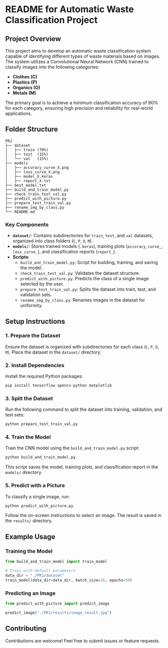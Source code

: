 # README for Automatic Waste Classification Project

## Project Overview
This project aims to develop an automatic waste classification system capable of identifying different types of waste materials based on images. The system utilizes a Convolutional Neural Network (CNN) trained to classify images into the following categories:

- **Clothes (C)**
- **Plastics (P)**
- **Organics (O)**
- **Metals (M)**

The primary goal is to achieve a minimum classification accuracy of 90% for each category, ensuring high precision and reliability for real-world applications.

## Folder Structure
```
PRJ
├── dataset
│   ├── train (70%)
│   ├── test  (15%)
│   └── val   (15%)
├── models
│   ├── accuracy_curve_X.png
│   ├── loss_curve_X.png
│   ├── model_X.keras
│   ├── report_X.txt
├── best_model.txt
├── build_and_train_model.py
├── check_train_test_val.py
├── predict_with_picture.py
├── prepare_test_train_val.py
├── rename_img_by_class.py
└── README.md
```

### Key Components
- **`dataset/`**: Contains subdirectories for `train`, `test`, and `val` datasets, organized into class folders (`C`, `P`, `O`, `M`).
- **`models/`**: Stores trained models (`.keras`), training plots (`accuracy_curve_`, `loss_curve_`), and classification reports (`report_`).
- **Scripts**:
  - `build_and_train_model.py`: Script for building, training, and saving the model.
  - `check_train_test_val.py`: Validates the dataset structure.
  - `predict_with_picture.py`: Predicts the class of a single image selected by the user.
  - `prepare_test_train_val.py`: Splits the dataset into train, test, and validation sets.
  - `rename_img_by_class.py`: Renames images in the dataset for uniformity.

## Setup Instructions

### 1. Prepare the Dataset
Ensure the dataset is organized with subdirectories for each class (`C`, `P`, `O`, `M`). Place the dataset in the `dataset/` directory.

### 2. Install Dependencies
Install the required Python packages:
```bash
pip install tensorflow opencv-python matplotlib
```

### 3. Split the Dataset
Run the following command to split the dataset into training, validation, and test sets:
```bash
python prepare_test_train_val.py
```

### 4. Train the Model
Train the CNN model using the `build_and_train_model.py` script:
```bash
python build_and_train_model.py
```
This script saves the model, training plots, and classification report in the `models/` directory.

### 5. Predict with a Picture
To classify a single image, run:
```bash
python predict_with_picture.py
```
Follow the on-screen instructions to select an image. The result is saved in the `results/` directory.

## Example Usage
### Training the Model
```python
from build_and_train_model import train_model

# Train with default parameters
data_dir = "./PRJ/dataset"
train_model(data_dir=data_dir, batch_size=16, epochs=50)
```

### Predicting an Image
```python
from predict_with_picture import predict_image

predict_image("./PRJ/results/image_result.jpg")
```

## Contributing
Contributions are welcome! Feel free to submit issues or feature requests.

